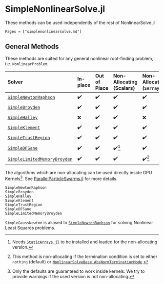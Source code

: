 # SimpleNonlinearSolve.jl

These methods can be used independently of the rest of NonlinearSolve.jl

```@index
Pages = ["simplenonlinearsolve.md"]
```

## General Methods

These methods are suited for any general nonlinear root-finding problem, i.e.
`NonlinearProblem`.

| Solver                               | In-place | Out of Place | Non-Allocating (Scalars) | Non-Allocating (`SArray`) |
|:------------------------------------ |:-------- |:------------ |:------------------------ |:------------------------- |
| [`SimpleNewtonRaphson`](@ref)        | ✔️       | ✔️           | ✔️                       | ✔️                        |
| [`SimpleBroyden`](@ref)              | ✔️       | ✔️           | ✔️                       | ✔️                        |
| [`SimpleHalley`](@ref)               | ❌        | ✔️           | ✔️                       | ❌                         |
| [`SimpleKlement`](@ref)              | ✔️       | ✔️           | ✔️                       | ✔️                        |
| [`SimpleTrustRegion`](@ref)          | ✔️       | ✔️           | ✔️                       | ✔️                        |
| [`SimpleDFSane`](@ref)               | ✔️       | ✔️           | ✔️[^1]                   | ✔️                        |
| [`SimpleLimitedMemoryBroyden`](@ref) | ✔️       | ✔️           | ✔️                       | ✔️[^2]                    |

The algorithms which are non-allocating can be used directly inside GPU Kernels[^3].
See [ParallelParticleSwarms.jl](https://github.com/SciML/ParallelParticleSwarms.jl) for more details.

```@docs
SimpleNewtonRaphson
SimpleBroyden
SimpleHalley
SimpleKlement
SimpleTrustRegion
SimpleDFSane
SimpleLimitedMemoryBroyden
```

`SimpleGaussNewton` is aliased to [`SimpleNewtonRaphson`](@ref) for solving Nonlinear Least
Squares problems.

[^1]: Needs [`StaticArrays.jl`](https://github.com/JuliaArrays/StaticArrays.jl) to be
    installed and loaded for the non-allocating version.
[^2]: This method is non-allocating if the termination condition is set to either `nothing`
    (default) or [`NonlinearSolveBase.AbsNormTerminationMode`](@ref).
[^3]: Only the defaults are guaranteed to work inside kernels. We try to provide warnings
    if the used version is not non-allocating.
